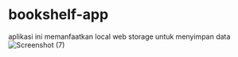 # bookshelf-app
aplikasi ini memanfaatkan local web storage untuk menyimpan data
![Screenshot (7)](https://user-images.githubusercontent.com/82304620/183622052-174fc298-525b-497a-825b-c31923bb7f23.png)

